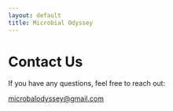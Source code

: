 ```yaml
---
layout: default
title: Microbial Odyssey
---
```


# Contact Us
If you have any questions, feel free to reach out:

[microbalodyssey@gmail.com](mailto:microbalodyssey@gmail.com)
